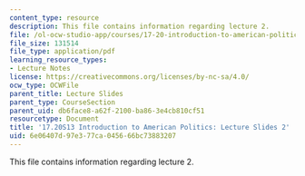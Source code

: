 ```yaml
---
content_type: resource
description: This file contains information regarding lecture 2.
file: /ol-ocw-studio-app/courses/17-20-introduction-to-american-politics-spring-2013/6e06407d97e377ca045666bc73883207_MIT17_20S13_Lecture2.pdf
file_size: 131514
file_type: application/pdf
learning_resource_types:
- Lecture Notes
license: https://creativecommons.org/licenses/by-nc-sa/4.0/
ocw_type: OCWFile
parent_title: Lecture Slides
parent_type: CourseSection
parent_uid: db6face8-a62f-2100-ba86-3e4cb810cf51
resourcetype: Document
title: '17.20S13 Introduction to American Politics: Lecture Slides 2'
uid: 6e06407d-97e3-77ca-0456-66bc73883207
---
```

This file contains information regarding lecture 2.